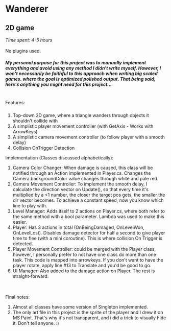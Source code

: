 # Wanderer
## 2D game


_Time spent: 4-5 hours_
<br/> <br/>
No plugins used.
<br/>
##### My personal purpose for this project was to manually implement everything and avoid using any method I didn't write myself. However, I won't necessarily be faithful to this approach when writing big scaled games. where the goal is optimized polished output. That being said, here's anything you might need for this project...<br/><br/>

Features:<br/>
###
1. Top-down 2D game, where a triangle wanders through objects it shouldn't collide with  
2. A simplistic player movement controller (with GetAxis - Works with ArrowKeys)
3. A simplistic camera movement controller (to follow player with a smooth delay)
4. Collision OnTrigger Detection

Implementation (Classes discussed alphabetically):<br/>
1. Camera Color Changer: When damage is caused, this class will be notified through an Action implemented in Player.cs. Changes the Camera.backgroundColor value changes through white and pale red.
2. Camera Movement Controller: To implement the smooth delay, I calculate the direction vector on Update(), so that every time it's multiplied by a <1 number, the closer the target pos gets, the smaller the dir vector becomes. To achieve a constant speed, now you know which line to play with.
3. Level Manager: Adds itself to 2 actions on Player.cs, where both refer to the same method with a bool parameter. Lambda was used to make this easier.
4. Player: Has 3 actions in total (OnBeingDamaged, OnLevelWon, OnLevelLost). Disables damage detector for half a second to give player time to flee (with a mini coroutine). This is where collision On Trigger is detected.
5. Player Movement Controller: could be merged with the Player class, however, I personally prefer to not have one class do more than one task. This code is mapped into arrowkeys. If you don't want to have the player rotate, apply line #13 to Translate and you'd be good to go.
6. UI Manager: Also added to the damage action on Player. The rest is straight-forward.

<br/><br/>
Final notes:<br/>
1. Almost all classes have some version of Singleton implemented.
2. The only art file in this project is the sprite of the player and I drew it on MS Paint. That's why it's not transparent, and i did a trick to visually hide it. Don't tell anyone. :)